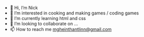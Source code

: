 - 👋 Hi, I’m Nick
- 👀 I’m interested in cooking and making games / coding games
- 🌱 I’m currently learning html and css
- 💞️ I’m looking to collaborate on ...
- 📫 How to reach me mgheinthantlinn@gmail.com

<!---
nickkStarcher/nickkStarcher is a ✨ special ✨ repository because its `README.md` (this file) appears on your GitHub profile.
You can click the Preview link to take a look at your changes.
--->
